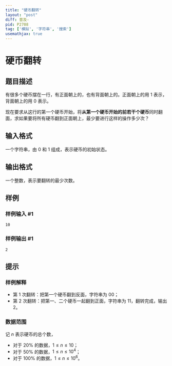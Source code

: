 ```yaml
---
title: "硬币翻转"
layout: "post"
diff: 普及-
pid: P2708
tag: ['模拟', '字符串', '搜索']
usemathjax: true
---
```


# 硬币翻转
## 题目描述

有很多个硬币摆在一行，有正面朝上的，也有背面朝上的。正面朝上的用 $1$ 表示，背面朝上的用 $0$ 表示。

现在要求从这行的第一个硬币开始，将**从第一个硬币开始的前若干个硬币**同时翻面，求如果要将所有硬币翻到正面朝上，最少要进行这样的操作多少次？

## 输入格式

一个字符串，由 $0$ 和 $1$ 组成，表示硬币的初始状态。
## 输出格式

一个整数，表示要翻转的最少次数。

## 样例

### 样例输入 #1
```
10
```
### 样例输出 #1
```
2
```
## 提示

### 样例解释

- 第 $1$ 次翻转：把第一个硬币翻到反面，字符串为 $00$；
- 第 $2$ 次翻转：把第一、二个硬币一起翻到正面，字符串为 $11$，翻转完成，输出 $2$。

### 数据范围

记 $n$ 表示硬币的总个数，

- 对于 $20\%$ 的数据，$1\le n\leq10$；
- 对于 $50\%$ 的数据，$1\le n\leq10^4$；
- 对于 $100\%$ 的数据，$1\le n\leq10^6$。

